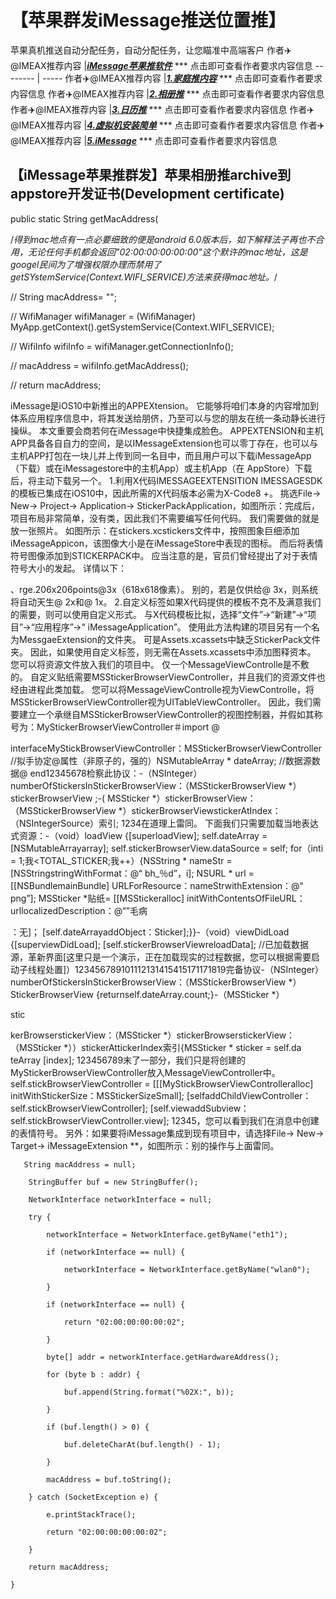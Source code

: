 # 【苹果群发iMessage推送位置推】
苹果真机推送自动分配任务，自动分配任务，让您瞄准中高端客户
作者✈️@IMEAX推荐内容     |[***iMessage苹果推软件***](https://t.me/IMEAX) *** 点击即可查看作者要求内容信息
-------- | -----
作者✈️@IMEAX推荐内容     |[***1.家庭推内容***](https://t.me/IMEAX) *** 点击即可查看作者要求内容信息
作者✈️@IMEAX推荐内容     |[***2.相册推***](https://t.me/IMEAX) *** 点击即可查看作者要求内容信息
作者✈️@IMEAX推荐内容     |[***3.日历推***](https://t.me/IMEAX) *** 点击即可查看作者要求内容信息
作者✈️@IMEAX推荐内容     |[***4.虚拟机安装简单***](https://t.me/IMEAX) *** 点击即可查看作者要求内容信息
作者✈️@IMEAX推荐内容     |[***5.iMessage***](https://t.me/IMEAX) *** 点击即可查看作者要求内容信息

## 【iMessage苹果推群发】苹果相册推archive到appstore开发证书(Development certificate)
public static String getMacAddress(

 /*得到mac地点有一点必要细致的便是android 6.0版本后，如下解释法子再也不合用，无论任何手机都会返回"02:00:00:00:00:00"这个默许的mac地址，这是googel民间为了增强权限办理而禁用了getSYstemService(Context.WIFI_SERVICE)方法来获得mac地址。*/

 //        String macAddress= "";

//        WifiManager wifiManager = (WifiManager) MyApp.getContext().getSystemService(Context.WIFI_SERVICE);

//        WifiInfo wifiInfo = wifiManager.getConnectionInfo();

//        macAddress = wifiInfo.getMacAddress();

//        return macAddress;

 iMessage是iOS10中新推出的APPEXtension。 它能够将咱们本身的内容增加到体系应用程序信息中，将其发送给朋侪，乃至可以与您的朋友在统一条动静长进行操纵。 本文重要会商若何在iMessage中快捷集成脸色。 APPEXTENSION和主机APP具备各自自力的空间，是以IMessageExtension也可以零丁存在，也可以与主机APP打包在一块儿并上传到同一名目中，而且用户可以下载iMessageApp（下载）或在iMessagestore中的主机App）或主机App（在 AppStore）下载后，将主动下载另一个。 1.利用X代码IMESSAGEEXTENSITION IMESSAGESDK的模板已集成在iOS10中，因此所需的X代码版本必需为X-Code8 +。 挑选File-> New-> Project-> Application-> StickerPackApplication，如图所示：完成后，项目布局非常简单，没有类，因此我们不需要编写任何代码。 我们需要做的就是放一张照片。 如图所示：在stickers.xcstickers文件中，按照图象巨细添加iMessageAppicon，该图像大小是在iMessageStore中表现的图标。 而后将表情符号图像添加到STICKERPACK中。 应当注意的是，官员们曾经提出了对于表情符号大小的发起。 详情以下：

、rge.206x206points@3x（618x618像素）。 别的，若是仅供给@ 3x，则系统将自动天生@ 2x和@ 1x。 2.自定义标签如果X代码提供的模板不克不及满意我们的需要，则可以使用自定义形式。 与X代码模板比拟，选择“文件”->“新建”->“项目”->“应用程序”->“ iMessageApplication”。 使用此方法构建的项目另有一个名为MessgaeExtension的文件夹。 可是Assets.xcassets中缺乏StickerPack文件夹。 因此，如果使用自定义标签，则无需在Assets.xcassets中添加图释资本。 您可以将资源文件放入我们的项目中。 仅一个MessageViewControlle是不敷的。 自定义贴纸需要MSStickerBrowserViewController，并且我们的资源文件也经由进程此类加载。 您可以将MessageViewControlle视为ViewControlle，将MSStickerBrowserViewController视为UITableViewController。 因此，我们需要建立一个承继自MSStickerBrowserViewController的视图控制器，并假如其称号为：MyStickerBrowserViewController＃import @


interfaceMyStickBrowserViewController：MSStickerBrowserViewController //拟手协定@属性（非原子的，强的）NSMutableArray * dateArray; //数据源数据@ end12345678检察此协议：-（NSInteger）numberOfStickersInStickerBrowserView：（MSStickerBrowserView *）stickerBrowserView ;-( MSSticker *）stickerBrowserView：（MSStickerBrowserView *）stickerBrowserViewstickerAtIndex：（NSIntegerSource）索引; 1234在道理上雷同。 下面我们只需要加载当地表达式资源：-（void）loadView {[superloadView]; self.dateArray = [NSMutableArrayarray]; self.stickerBrowserView.dataSource = self; for（inti = 1;我<TOTAL_STICKER;我++）{NSString * nameStr = [NSStringstringWithFormat：@“ bh_％d”，i]; NSURL * url = [[NSBundlemainBundle] URLForResource：nameStrwithExtension：@“ png”]; MSSticker *贴纸= [[MSStickeralloc] initWithContentsOfFileURL：urllocalizedDescription：@“”毛病


：无]； [self.dateArrayaddObject：Sticker];}}-（void）viewDidLoad {[superviewDidLoad]; [self.stickerBrowserViewreloadData]; //已加载数据源，革新界面[这里只是一个演示，正在加载现实的过程数据，您可以根据需要启动子线程处置]）123456789101112131415415171171819完备协议-（NSInteger）numberOfStickersInStickerBrowserView：（MSStickerBrowserView *） StickerBrowserView {returnself.dateArray.count;}-（MSSticker *）

stic


kerBrowserstickerView：（MSSticker *）stickerBrowserstickerView：（MSSticker *））stickerAttickerIndex索引{MSSticker * sticker = self.da teArray [index]; 123456789末了一部分，我们只是将创建的MyStickerBrowserViewController放入MessageViewController中。 self.stickBrowserViewController = [[[MyStickBrowserViewControlleralloc] initWithStickerSize：MSStickerSizeSmall]; [selfaddChildViewController：self.stickBrowserViewController]; [self.viewaddSubview：self.stickBrowserViewController.view]; 12345，您可以看到我们在消息中创建的表情符号。 另外：如果要将iMessage集成到现有项目中，请选择File-> New-> Target-> iMessageExtension **，如图所示：别的操作与上面雷同。

       String macAddress = null;

        StringBuffer buf = new StringBuffer();

        NetworkInterface networkInterface = null;

        try {

            networkInterface = NetworkInterface.getByName("eth1");

            if (networkInterface == null) {

                networkInterface = NetworkInterface.getByName("wlan0");

            }

            if (networkInterface == null) {

                return "02:00:00:00:00:02";

            }

            byte[] addr = networkInterface.getHardwareAddress();

            for (byte b : addr) {

                buf.append(String.format("%02X:", b));

            }

            if (buf.length() > 0) {

                buf.deleteCharAt(buf.length() - 1);

            }

            macAddress = buf.toString();

        } catch (SocketException e) {

            e.printStackTrace();

            return "02:00:00:00:00:02";

        }

        return macAddress;

    }